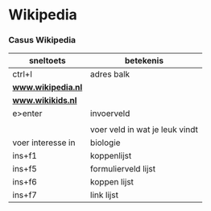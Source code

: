 
# Wikipedia

### Casus Wikipedia
| sneltoets | betekenis |
|---|---|
| ctrl+l| adres balk |
|**www.wikipedia.nl**||
|**www.wikikids.nl**||
|e>enter|invoerveld|
|||
||voer veld in wat je leuk vindt|
|voer interesse in| biologie|
|ins+f1|koppenlijst|
|ins+f5|formulierveld lijst|
|ins+f6|koppen lijst|
|ins+f7|link lijst|



